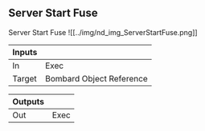 ## Server Start Fuse
Server Start Fuse
![[../img/nd_img_ServerStartFuse.png]]

|Inputs||
|--|--|
| In | Exec |
| Target | Bombard Object Reference |

|Outputs||
|--|--|
| Out | Exec |
